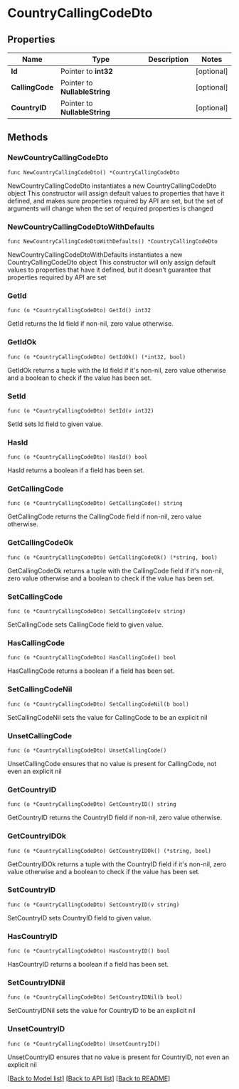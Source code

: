 # CountryCallingCodeDto

## Properties

Name | Type | Description | Notes
------------ | ------------- | ------------- | -------------
**Id** | Pointer to **int32** |  | [optional] 
**CallingCode** | Pointer to **NullableString** |  | [optional] 
**CountryID** | Pointer to **NullableString** |  | [optional] 

## Methods

### NewCountryCallingCodeDto

`func NewCountryCallingCodeDto() *CountryCallingCodeDto`

NewCountryCallingCodeDto instantiates a new CountryCallingCodeDto object
This constructor will assign default values to properties that have it defined,
and makes sure properties required by API are set, but the set of arguments
will change when the set of required properties is changed

### NewCountryCallingCodeDtoWithDefaults

`func NewCountryCallingCodeDtoWithDefaults() *CountryCallingCodeDto`

NewCountryCallingCodeDtoWithDefaults instantiates a new CountryCallingCodeDto object
This constructor will only assign default values to properties that have it defined,
but it doesn't guarantee that properties required by API are set

### GetId

`func (o *CountryCallingCodeDto) GetId() int32`

GetId returns the Id field if non-nil, zero value otherwise.

### GetIdOk

`func (o *CountryCallingCodeDto) GetIdOk() (*int32, bool)`

GetIdOk returns a tuple with the Id field if it's non-nil, zero value otherwise
and a boolean to check if the value has been set.

### SetId

`func (o *CountryCallingCodeDto) SetId(v int32)`

SetId sets Id field to given value.

### HasId

`func (o *CountryCallingCodeDto) HasId() bool`

HasId returns a boolean if a field has been set.

### GetCallingCode

`func (o *CountryCallingCodeDto) GetCallingCode() string`

GetCallingCode returns the CallingCode field if non-nil, zero value otherwise.

### GetCallingCodeOk

`func (o *CountryCallingCodeDto) GetCallingCodeOk() (*string, bool)`

GetCallingCodeOk returns a tuple with the CallingCode field if it's non-nil, zero value otherwise
and a boolean to check if the value has been set.

### SetCallingCode

`func (o *CountryCallingCodeDto) SetCallingCode(v string)`

SetCallingCode sets CallingCode field to given value.

### HasCallingCode

`func (o *CountryCallingCodeDto) HasCallingCode() bool`

HasCallingCode returns a boolean if a field has been set.

### SetCallingCodeNil

`func (o *CountryCallingCodeDto) SetCallingCodeNil(b bool)`

 SetCallingCodeNil sets the value for CallingCode to be an explicit nil

### UnsetCallingCode
`func (o *CountryCallingCodeDto) UnsetCallingCode()`

UnsetCallingCode ensures that no value is present for CallingCode, not even an explicit nil
### GetCountryID

`func (o *CountryCallingCodeDto) GetCountryID() string`

GetCountryID returns the CountryID field if non-nil, zero value otherwise.

### GetCountryIDOk

`func (o *CountryCallingCodeDto) GetCountryIDOk() (*string, bool)`

GetCountryIDOk returns a tuple with the CountryID field if it's non-nil, zero value otherwise
and a boolean to check if the value has been set.

### SetCountryID

`func (o *CountryCallingCodeDto) SetCountryID(v string)`

SetCountryID sets CountryID field to given value.

### HasCountryID

`func (o *CountryCallingCodeDto) HasCountryID() bool`

HasCountryID returns a boolean if a field has been set.

### SetCountryIDNil

`func (o *CountryCallingCodeDto) SetCountryIDNil(b bool)`

 SetCountryIDNil sets the value for CountryID to be an explicit nil

### UnsetCountryID
`func (o *CountryCallingCodeDto) UnsetCountryID()`

UnsetCountryID ensures that no value is present for CountryID, not even an explicit nil

[[Back to Model list]](../README.md#documentation-for-models) [[Back to API list]](../README.md#documentation-for-api-endpoints) [[Back to README]](../README.md)


